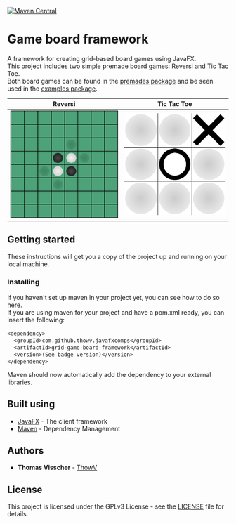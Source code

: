[![Maven Central](https://maven-badges.herokuapp.com/maven-central/com.github.thowv.javafxcomps/grid-game-board-framework/badge.svg)](https://maven-badges.herokuapp.com/maven-central/com.github.thowv.javafxcomps/grid-game-board-framework)

# Game board framework

A framework for creating grid-based board games using JavaFX.  
This project includes two simple premade board games: Reversi and Tic Tac Toe.  
Both board games can be found in the [premades package](https://github.com/ThowV/game-board-framework/tree/master/src/main/java/com/thowv/javafxgridgameboard/premades) and be seen used in the [examples package](https://github.com/ThowV/game-board-framework/tree/master/src/main/java/com/thowv/javafxgridgameboard/examples).

Reversi | Tic Tac Toe
---|---
![](resources/reversi-example.png) | ![](resources/tttoe-example.png)

## Getting started

These instructions will get you a copy of the project up and running on your local machine.

### Installing

If you haven't set up maven in your project yet, you can see how to do so [here](https://www.tutorialspoint.com/maven/maven_environment_setup.htm).  
If you are using maven for your project and have a pom.xml ready, you can insert the following:

```
<dependency>
  <groupId>com.github.thowv.javafxcomps</groupId>
  <artifactId>grid-game-board-framework</artifactId>
  <version>(See badge version)</version>
</dependency>
```

Maven should now automatically add the dependency to your external libraries.

## Built using 

* [JavaFX](https://openjfx.io/) - The client framework
* [Maven](https://maven.apache.org/) - Dependency Management

## Authors

* **Thomas Visscher** - [ThowV](https://github.com/ThowV)

## License

This project is licensed under the GPLv3 License - see the [LICENSE](LICENSE) file for details.

